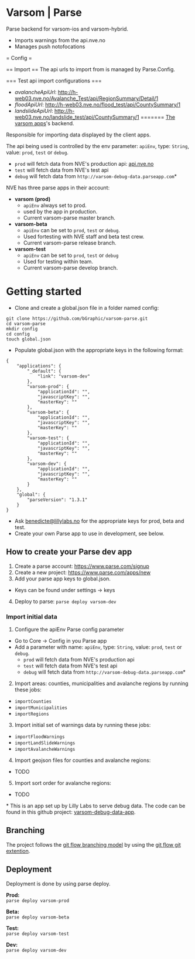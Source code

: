Varsom | Parse
============

Parse backend for varsom-ios and varsom-hybrid. 
* Imports warnings from the api.nve.no
* Manages push notofocations

= Config = 

== Import ==
The api urls to import from is managed by Parse.Config.

=== Test api import configurations ===
* _avalancheApiUrl_: http://h-web03.nve.no/Avalanche_Test/api/RegionSummary/Detail/1
* _floodApiUrl_: http://h-web03.nve.no/flood_test/api/CountySummary/1
* _landslideApiUrl_: http://h-web03.nve.no/landslide_test/api/CountySummary/1
=======
[The varsom apps](http://github.com/varsom-apps)'s backend.

Responsible for importing data displayed by the client apps. 

The api being used is controlled by the env parameter: `apiEnv`, type: `String`, value: `prod`, `test` or `debug`.
* `prod` will fetch data from NVE's production api: [api.nve.no](http://api.nve.no)
* `test` will fetch data from NVE's test api
* `debug` will fetch data from `http://varsom-debug-data.parseapp.com`*
    
NVE has three parse apps in their account:
* **varsom (prod)**
  * `apiEnv` always set to prod.
  * used by the app in production.
  * Current varsom-parse master branch.
* **varsom-beta**
  * `apiEnv` can be set to `prod`, `test` or `debug`.
  * Used fortesting with NVE staff and beta test crew.
  * Current varsom-parse release branch.
* **varsom-test**
  * `apiEnv` can be set to `prod`, `test` or `debug`
  * Used for testing within team.
  * Current varsom-parse develop branch.

# Getting started

* Clone and create a global.json file in a folder named config:

``` 
git clone https://github.com/bGraphic/varsom-parse.git
cd varsom-parse
mkdir config
cd config
touch global.json

```
* Populate global.json with the appropriate keys in the following format:

``` 
{
    "applications": {
        "_default": {
            "link": "varsom-dev"
        },
        "varsom-prod": {
            "applicationId": "",
            "javascriptKey": "",
            "masterKey": ""
        },
        "varsom-beta": {
            "applicationId": "",
            "javascriptKey": "",
            "masterKey": ""
        },
        "varsom-test": {
            "applicationId": "",
            "javascriptKey": "",
            "masterKey": ""
        },
        "varsom-dev": {
            "applicationId": "",
            "javascriptKey": "",
            "masterKey": ""
        }
    },
    "global": {
        "parseVersion": "1.3.1"
    }
}

```
  * Ask benedicte@lillylabs.no for the appropriate keys for prod, beta and test.
  * Create your own Parse app to use in development, see below.

## How to create your Parse dev app

1. Create a parse account: https://www.parse.com/signup
2. Create a new project: https://www.parse.com/apps/new
3. Add your parse app keys to global.json.
  * Keys can be found under settings -> keys
4. Deploy to parse: `parse deploy varsom-dev`

### Import initial data
1. Configure the apiEnv Parse config parameter
  * Go to Core -> Config in you Parse app
  * Add a parameter with name: `apiEnv`, type: `String`, value: `prod`, `test` or `debug`.
    * `prod` will fetch data from NVE's production api
    * `test` will fetch data from NVE's test api
    * `debug` will fetch data from `http://varsom-debug-data.parseapp.com`*
2. Import areas: counties, municipalities and avalanche regions by running these jobs: 
  * `importCounties`
  * `importMunicipalities`
  * `importRegions`
3. Import initial set of warnings data by running these jobs:
  * `importFloodWarnings`
  * `importLandSlideWarnings`
  * `importAvalancheWarnings`
4. Import geojson files for counties and avalanche regions:
  * TODO
5. Import sort order for avalanche regions:
  * TODO

\* This is an app set up by Lilly Labs to serve debug data. The code can be found
    in this github project: [varsom-debug-data-app](https://github.com/bGraphic/varsom-debug-data-app).
    
## Branching
The project follows the [git flow branching model](http://nvie.com/posts/a-successful-git-branching-model/) 
by using the [git flow git extention](https://github.com/nvie/gitflow).

## Deployment
Deployment is done by using parse deploy.

**Prod:**  
`parse deploy varsom-prod`  

**Beta:**  
`parse deploy varsom-beta`

**Test:**  
`parse deploy varsom-test`

**Dev:**   
`parse deploy varsom-dev`
